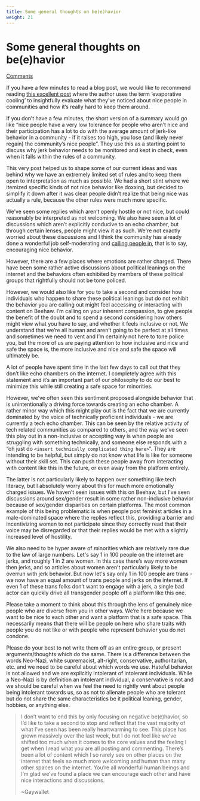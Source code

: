 ```yaml
---
title: Some general thoughts on be(e)havior
weight: 21
---
```

# Some general thoughts on be(e)havior
[Comments](https://beehaw.org/post/459291)

If you have a few minutes to read a blog post, we would like to recommend reading [this excellent post](https://eev.ee/blog/2016/07/22/on-a-technicality/) where the author uses the term ‘evaporative cooling’ to insightfully evaluate what they’ve noticed about nice people in communities and how it’s really hard to keep them around. 

If you don’t have a few minutes, the short version of a summary would go like “nice people have a very low tolerance for people who aren’t nice and their participation has a lot to do with the average amount of jerk-like behavior in a community - if it raises too high, you lose (and likely never regain) the community’s nice people”. They use this as a starting point to discuss why jerk behavior needs to be monitored and kept in check, even when it falls within the rules of a community. 

This very post helped us to shape some of our current ideas and was behind why we have an extremely limited set of rules and to keep them open to interpretation as much as possible. We had a short stint where we itemized specific kinds of not nice behavior like doxxing, but decided to simplify it down after it was clear people didn’t realize that being nice was actually a rule, because the other rules were much more specific.

We’ve seen some replies which aren’t openly hostile or not nice, but could reasonably be interpreted as not welcoming. We also have seen a lot of discussions which aren’t explicitly conducive to an echo chamber, but through certain lenses, people might view it as such. We're not exactly worried about these discussions and I think the community has already done a wonderful job self-moderating and [calling people in](https://edib.harvard.edu/files/dib/files/calling_in_and_calling_out_guide_v4.pdf), that is to say, encouraging nice behavior. 

However, there are a few places where emotions are rather charged. There have been some rather active discussions about political leanings on the internet and the behaviors often exhibited by members of these political groups that rightfully should not be tone policed. 

However, we would also like for you to take a second and consider how individuals who happen to share these political leanings but do not exhibit the behavior you are calling out might feel accessing or interacting with content on Beehaw. I’m calling on your inherent compassion, to give people the benefit of the doubt and to spend a second considering how others might view what you have to say, and whether it feels inclusive or not. We understand that we’re all human and aren’t going to be perfect at all times and sometimes we need to vent and I’m certainly not here to tone police you, but the more of us are paying attention to how inclusive and nice and safe the space is, the more inclusive and nice and safe the space will ultimately be.

A lot of people have spent time in the last few days to call out that they don’t like echo chambers on the internet. I completely agree with this statement and it’s an important part of our philosophy to do our best to minimize this while still creating a safe space for minorities. 

However, we’ve often seen this sentiment proposed alongside behavior that is unintentionally a driving force towards creating an echo chamber. A rather minor way which this might play out is the fact that we are currently dominated by the voice of technically proficient individuals - we are currently a tech echo chamber. This can be seen by the relative activity of tech related communities as compared to others, and the way we’ve seen this play out in a non-inclusive or accepting way is when people are struggling with something technically, and someone else responds with a “oh just do `<insert technically complicated thing here>`”. They are intending to be helpful, but simply do not know what life is like for someone without their skill set. This can push these people away from interacting with content like this in the future, or even away from the platform entirely. 

The latter is not particularly likely to happen over something like tech literacy, but I absolutely worry about this for much more emotionally charged issues. We haven’t seen issues with this on Beehaw, but I’ve seen discussions around sex/gender result in some rather non-inclusive behavior because of sex/gender disparities on certain platforms. The most common example of this being problematic is when people post feminist articles in a male-dominated space where the replies reflect this, providing a barrier and incentivizing women to not participate since they correctly read that their voice may be disregarded or that their replies would be met with a slightly increased level of hostility.

We also need to be hyper aware of minorities which are relatively rare due to the law of large numbers. Let's say 1 in 100 people on the internet are jerks, and roughly 1 in 2 are women. In this case there’s way more women then jerks, and so articles about women aren’t particularly likely to be overrun with jerk behavior. But now let's say only 1 in 100 people are trans - we now have an equal amount of trans people and jerks on the internet. If even 1 of these trans folks don’t want to engage with a jerk, a single bad actor can quickly drive all transgender people off a platform like this one. 

Please take a moment to think about this through the lens of genuinely nice people who are diverse from you in other ways. We’re here because we want to be nice to each other and want a platform that is a safe space. This necessarily means that there will be people on here who share traits with people you do not like or with people who represent behavior you do not condone. 

Please do your best to not write them off as an entire group, or present arguments/thoughts which do the same. There is a difference between the words Neo-Nazi, white supremacist, alt-right, conservative, authoritarian, etc. and we need to be careful about which words we use. Hateful behavior is not allowed and we are explicitly intolerant of intolerant individuals. While a Neo-Nazi is by definition an intolerant individual, a conservative is not and we should be careful when we feel the need to rightly vent about people being intolerant towards us, so as not to alienate people who are tolerant but do not share the same characteristics be it political leaning, gender, hobbies, or anything else.

> I don’t want to end this by only focusing on negative be(e)havior, so I’d like to take a second to stop and reflect that the vast majority of what I’ve seen has been really heartwarming to see. This place has grown massively over the last week, but I do not feel like we’ve shifted too much when it comes to the core values and the feeling I get when I read what you are all posting and commenting. There’s been a lot of content which I so rarely see on other places on the internet that feels so much more welcoming and human than many other spaces on the internet. You’re all wonderful human beings and I’m glad we’ve found a place we can encourage each other and have nice interactions and discussions.
> 
> ~Gaywallet
